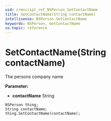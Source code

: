 ```yaml
---
uid: crmscript_ref_NSPerson_SetContactName
title: SetContactName(String contactName)
intellisense: NSPerson.SetContactName
keywords: NSPerson, GetContactName
so.topic: reference
---
```


# SetContactName(String contactName)

The persons company name

**Parameter:** 
 - **contactName** String

```crmscript
NSPerson thing;
String contactName;
thing.SetContactName(contactName);
```

